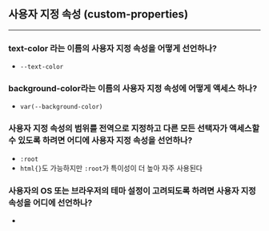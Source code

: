 ## 사용자 지정 속성 (custom-properties)
---
### text-color 라는 이름의 사용자 지정 속성을 어떻게 선언하나?
- `--text-color`
### background-color라는 이름의 사용자 지정 속성에 어떻게 액세스 하나?
- `var(--background-color)`
### 사용자 지정 속성의 범위를 전역으로 지정하고 다른 모든 선택자가 액세스할 수 있도록 하려면 어디에 사용자 지정 속성을 선언하나?
- `:root`
- `html{}`도 가능하지만 `:root`가 특이성이 더 높아 자주 사용된다
### 사용자의 OS 또는 브라우저의 테마 설정이 고려되도록 하려면 사용자 지정 속성을 어디에 선언하나?
- 